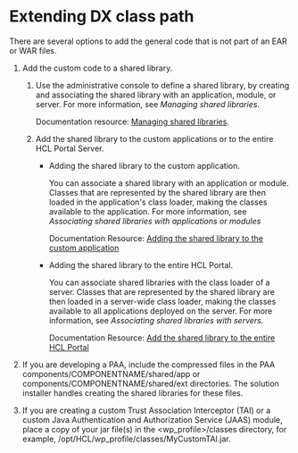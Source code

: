# Extending DX class path

There are several options to add the general code that is not part of an EAR or WAR files.

1.  Add the custom code to a shared library.

    1.  Use the administrative console to define a shared library, by creating and associating the shared library with an application, module, or server. For more information, see *Managing shared libraries*.

        Documentation resource: [Managing shared libraries](https://www.ibm.com/docs/en/was-zos/8.5.5?topic=servers-managing-shared-libraries).

    2.  Add the shared library to the custom applications or to the entire HCL Portal Server.

        -   Adding the shared library to the custom application.

            You can associate a shared library with an application or module. Classes that are represented by the shared library are then loaded in the application's class loader, making the classes available to the application. For more information, see *Associating shared libraries with applications or modules*

            Documentation Resource: [Adding the shared library to the custom application](https://www.ibm.com/docs/en/was-zos/9.0.5?topic=libraries-associating-shared-applications-modules)

        -   Adding the shared library to the entire HCL Portal.

            You can associate shared libraries with the class loader of a server. Classes that are represented by the shared library are then loaded in a server-wide class loader, making the classes available to all applications deployed on the server. For more information, see *Associating shared libraries with servers.*

            Documentation Resource: [Add the shared library to the entire HCL Portal](https://www.ibm.com/docs/en/was/8.5.5?topic=libraries-associating-shared-servers)

2.  If you are developing a PAA, include the compressed files in the PAA components/COMPONENTNAME/shared/app or components/COMPONENTNAME/shared/ext directories. The solution installer handles creating the shared libraries for these files.

3.  If you are creating a custom Trust Association Interceptor (TAI) or a custom Java Authentication and Authorization Service (JAAS) module, place a copy of your jar file(s) in the <wp_profile>/classes directory, for example, /opt/HCL/wp_profile/classes/MyCustomTAI.jar.



